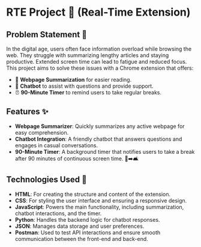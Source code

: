 # RTE Project 🚀 (Real-Time Extension)

## Problem Statement 🤔
In the digital age, users often face information overload while browsing the web. They struggle with summarizing lengthy articles and staying productive. Extended screen time can lead to fatigue and reduced focus. This project aims to solve these issues with a Chrome extension that offers:
- 📄 **Webpage Summarization** for easier reading.
- 🤖 **Chatbot** to assist with questions and provide support.
- ⏰ **90-Minute Timer** to remind users to take regular breaks.

## Features ✨
- **Webpage Summarizer**: Quickly summarizes any active webpage for easy comprehension.
- **Chatbot Integration**: A friendly chatbot that answers questions and engages in casual conversations.
- **90-Minute Timer**: A background timer that notifies users to take a break after 90 minutes of continuous screen time. 💼➡️🛋️

## Technologies Used 🔧
- **HTML**: For creating the structure and content of the extension.
- **CSS**: For styling the user interface and ensuring a responsive design.
- **JavaScript**: Powers the main functionality, including summarization, chatbot interactions, and the timer.
- **Python**: Handles the backend logic for chatbot responses.
- **JSON**: Manages data storage and user preferences.
- **Postman**: Used to test API interactions and ensure smooth communication between the front-end and back-end.

